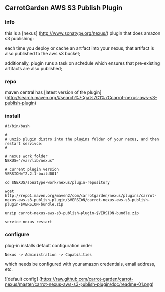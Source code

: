 <!--

    Copyright (C) 2010-2012 Andrei Pozolotin <Andrei.Pozolotin@gmail.com>

    All rights reserved. Licensed under the OSI BSD License.

    http://www.opensource.org/licenses/bsd-license.php

-->
## CarrotGarden AWS S3 Publish Plugin

### info

this is a 
[nexus]
(http://www.sonatype.org/nexus/)
plugin that does amazon s3 publishing:

each time you deploy or cache an artifact into your nexus,
that artifact is also published to the aws s3 bucket;

additionally, plugin runs a task on schedule
which ensures that pre-existing artifacts are also published; 

### repo

maven central has
[latest version of the plugin]
(http://search.maven.org/#search%7Cga%7C1%7Ccarrot-nexus-aws-s3-publish-plugin)

### install


``` 
#!/bin/bash

#
# unzip plugin distro into the plugins folder of your nexus, and then restart servivce:
#

# nexus work folder
NEXUS="/var/lib/nexus"

# current plugin version
VERSION="2.2.1-build001"

cd $NEXUS/sonatype-work/nexus/plugin-repository

wget http://repo1.maven.org/maven2/com/carrotgarden/nexus/plugins/carrot-nexus-aws-s3-publish-plugin/$VERSION/carrot-nexus-aws-s3-publish-plugin-$VERSION-bundle.zip

unzip carrot-nexus-aws-s3-publish-plugin-$VERSION-bundle.zip

service nexus restart

```

### configure

plug-in installs default configuration under
```
Nexus -> Administration -> Capabilities
``` 

which needs be configured with your amazon credentials, email address, etc.

![default config]
(https://raw.github.com/carrot-garden/carrot-nexus/master/carrot-nexus-aws-s3-publish-plugin/doc/readme-01.png)
